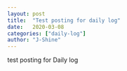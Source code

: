 ```yaml
---
layout: post
title:  "Test posting for daily log"
date:   2020-03-08
categories: ["daily-log"]
author: "J-Shine"
---
```

test posting for Daily log
